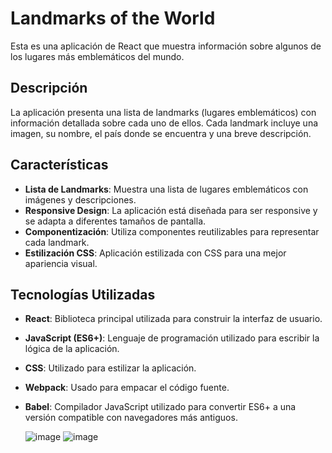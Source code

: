 # Landmarks of the World

Esta es una aplicación de React que muestra información sobre algunos de los lugares más emblemáticos del mundo.

## Descripción

La aplicación presenta una lista de landmarks (lugares emblemáticos) con información detallada sobre cada uno de ellos. Cada landmark incluye una imagen, su nombre, el país donde se encuentra y una breve descripción.

## Características

- **Lista de Landmarks**: Muestra una lista de lugares emblemáticos con imágenes y descripciones.
- **Responsive Design**: La aplicación está diseñada para ser responsive y se adapta a diferentes tamaños de pantalla.
- **Componentización**: Utiliza componentes reutilizables para representar cada landmark.
- **Estilización CSS**: Aplicación estilizada con CSS para una mejor apariencia visual.

## Tecnologías Utilizadas

- **React**: Biblioteca principal utilizada para construir la interfaz de usuario.
- **JavaScript (ES6+)**: Lenguaje de programación utilizado para escribir la lógica de la aplicación.
- **CSS**: Utilizado para estilizar la aplicación.
- **Webpack**: Usado para empacar el código fuente.
- **Babel**: Compilador JavaScript utilizado para convertir ES6+ a una versión compatible con navegadores más antiguos.

  ![image](https://github.com/IrvanBola/Landmarks-React/assets/122304883/35f33e67-020a-41b2-a511-cee066bd9431)
  ![image](https://github.com/IrvanBola/Landmarks-React/assets/122304883/bc55669f-f346-4926-9d7c-103edbf225ed)

